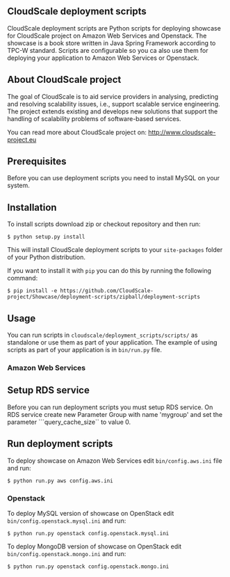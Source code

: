 ## CloudScale deployment scripts
CloudScale deployment scripts are Python scripts for deploying showcase for CloudScale project on Amazon Web Services
and Openstack. The showcase is a book store written in Java Spring Framework according to TPC-W standard. Scripts are
configurable so you ca also use them for deploying your application to Amazon Web Services or Openstack.

## About CloudScale project
The goal of CloudScale is to aid service providers in analysing, predicting and resolving scalability issues,
i.e., support scalable service engineering. The project extends existing and develops new solutions that support
the handling of scalability problems of software-based services.

You can read more about CloudScale project on: http://www.cloudscale-project.eu

## Prerequisites
Before you can use deployment scripts you need to install MySQL on your system.

## Installation
To install scripts download zip or checkout repository and then run:

```
$ python setup.py install
```

This will install CloudScale deployment scripts to your ```site-packages``` folder of your Python distribution.

If you want to install it with ```pip``` you can do this by running the following command:

```
$ pip install -e https://github.com/CloudScale-project/Showcase/deployment-scripts/zipball/deployment-scripts
```

## Usage
You can run scripts in ```cloudscale/deployment_scripts/scripts/``` as standalone or use them as part of your application. The example of using scripts as part of your
application is in ```bin/run.py``` file.

### Amazon Web Services
## Setup RDS service
Before you can run deployment scripts you must setup RDS service. On RDS service create new Parameter Group with name 'mygroup' and set the parameter ```query_cache_size`` to value 0.

## Run deployment scripts
To deploy showcase on Amazon Web Services edit ```bin/config.aws.ini``` file and run:

```
$ python run.py aws config.aws.ini
```

### Openstack
To deploy MySQL version of showcase on OpenStack edit ```bin/config.openstack.mysql.ini``` and run:

```
$ python run.py openstack config.openstack.mysql.ini
```

To deploy MongoDB version of showcase on OpenStack edit ```bin/config.openstack.mongo.ini``` and run:

```
$ python run.py openstack config.openstack.mongo.ini
```
